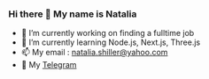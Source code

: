 ### Hi there 👋 My name is Natalia
- 🔭 I’m currently working on finding a fulltime job
- 🌱 I’m currently learning Node.js, Next.js, Three.js
- 📫 My email : natalia.shiller@yahoo.com
- 💬 My [Telegram](@Leofa4ever)


<!--
**Winnbor/Winnbor** is a ✨ _special_ ✨ repository because its `README.md` (this file) appears on your GitHub profile.

Here are some ideas to get you started:

- 🔭 I’m currently working on ...
- 🌱 I’m currently learning ...
- 👯 I’m looking to collaborate on ...
- 🤔 I’m looking for help with ...
- 💬 Ask me about ...
- 📫 How to reach me: ...
- 😄 Pronouns: ...
- ⚡ Fun fact: ...
-->
